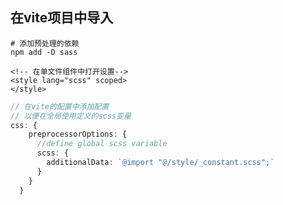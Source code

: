 ## 在vite项目中导入
```shell
# 添加预处理的依赖
npm add -D sass
```
```vue
<!-- 在单文件组件中打开设置-->
<style lang="scss" scoped>
</style>

```
```typescript
// 在vite的配置中添加配置
// 以便在全局使用定义的scss变量
css: {
    preprocessorOptions: {
      //define global scss variable
      scss: {
        additionalData: `@import "@/style/_constant.scss";`
      }
    }
  }
```
